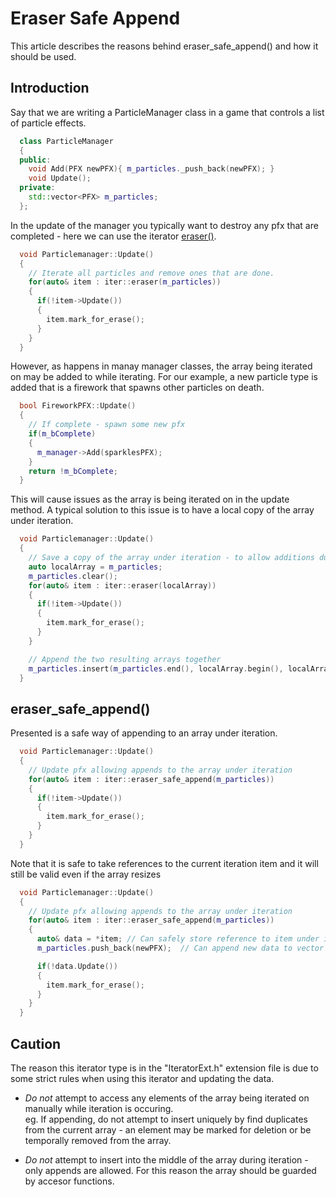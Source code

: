 # Eraser Safe Append
This article describes the reasons behind eraser_safe_append() and how it should be used.


## Introduction

Say that we are writing a ParticleManager class in a game that controls a list of particle effects.

```c++
  class ParticleManager
  {
  public:
    void Add(PFX newPFX){ m_particles._push_back(newPFX); }
    void Update();
  private:
    std::vector<PFX> m_particles;
  };
```


In the update of the manager you typically want to destroy any pfx that are completed - here we can use the iterator [eraser()](./EraserProfile.md).


```c++
  void Particlemanager::Update()
  {
    // Iterate all particles and remove ones that are done. 
    for(auto& item : iter::eraser(m_particles))
    {
      if(!item->Update())
      {
        item.mark_for_erase();
      }
    }
  }
```

However, as happens in manay manager classes, the array being iterated on may be added to while iterating. For our example, a new particle type is added that is a firework that spawns other particles on death.

```c++
  bool FireworkPFX::Update()
  {
    // If complete - spawn some new pfx
    if(m_bComplete)
    {
      m_manager->Add(sparklesPFX);
    }
    return !m_bComplete;
  }
```

This will cause issues as the array is being iterated on in the update method. A typical solution to this issue is to have a local copy of the array under iteration.

```c++
  void Particlemanager::Update()
  {
    // Save a copy of the array under iteration - to allow additions during iteration
    auto localArray = m_particles;
    m_particles.clear();
    for(auto& item : iter::eraser(localArray))
    {
      if(!item->Update())
      {
        item.mark_for_erase();
      }
    }

    // Append the two resulting arrays together 
    m_particles.insert(m_particles.end(), localArray.begin(), localArray.end());
  }
```


## eraser_safe_append()

Presented is a safe way of appending to an array under iteration.

```c++
  void Particlemanager::Update()
  {
    // Update pfx allowing appends to the array under iteration
    for(auto& item : iter::eraser_safe_append(m_particles))
    {
      if(!item->Update())
      {
        item.mark_for_erase();
      }
    }
  }
```

Note that it is safe to take references to the current iteration item and it will still be valid even if the array resizes


```c++
  void Particlemanager::Update()
  {
    // Update pfx allowing appends to the array under iteration
    for(auto& item : iter::eraser_safe_append(m_particles))
    {
      auto& data = *item; // Can safely store reference to item under iteration
      m_particles.push_back(newPFX);  // Can append new data to vector (even if vector resizes)

      if(!data.Update())
      {
        item.mark_for_erase();
      }
    }
  }
```


## Caution

The reason this iterator type is in the "IteratorExt.h" extension file is due to some strict rules when using this iterator and updating the data.

* *Do not* attempt to access any elements of the array being iterated on manually while iteration is occuring.  
 eg. If appending, do not attempt to insert uniquely by find duplicates from the current array - an element may be marked for deletion or be temporally removed from the array. 


* *Do not* attempt to insert into the middle of the array during iteration - only appends are allowed. For this reason the array should be guarded by accesor functions.
